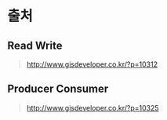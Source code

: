 # 출처
## Read Write
> http://www.gisdeveloper.co.kr/?p=10312

## Producer Consumer
> http://www.gisdeveloper.co.kr/?p=10325